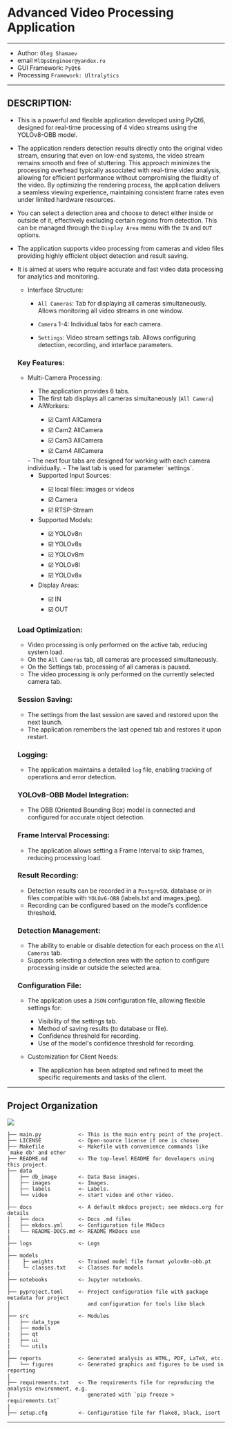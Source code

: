 # Advanced Video Processing Application
_______________________________________
- Author: `Oleg Shamaev`
- email `MlOpsEngineer@yandex.ru`
- GUI Framework: `PyQt6`
- Processing `Framework: Ultralytics`
_______________________________________

## DESCRIPTION:

- This is a powerful and flexible application developed using PyQt6, designed for real-time processing of 4 video streams using the YOLOv8-OBB model.

- The application renders detection results directly onto the original video stream, ensuring that even on low-end systems, the video stream remains smooth and free of stuttering. This approach minimizes the processing overhead typically associated with real-time video analysis, allowing for efficient performance without compromising the fluidity of the video. By optimizing the rendering process, the application delivers a seamless viewing experience, maintaining consistent frame rates even under limited hardware resources.

- You can select a detection area and choose to detect either inside or outside of it, effectively excluding certain regions from detection. This can be managed through the `Display Area` menu with the `IN` and `OUT` options.

- The application supports video processing from cameras and video files providing highly efficient object detection and result saving.

- It is aimed at users who require accurate and fast video data processing for analytics and monitoring.

    - Interface Structure:
        - `All Cameras`: Tab for displaying all cameras simultaneously. Allows monitoring all video streams in one window.

        - `Camera` 1-4: Individual tabs for each camera.

        - `Settings`: Video stream settings tab. Allows configuring detection, recording, and interface parameters.



    ### Key Features:

    - Multi-Camera Processing:
        - The application provides 6 tabs.
        - The first tab displays all cameras simultaneously (`All Camera`)

        <ul>
        <li>AiWorkers:</li>
        <ul>
            <li>☑️ Cam1 AllCamera</li>
            <li>☑️ Cam2 AllCamera</li>
            <li>☑️ Cam3 AllCamera</li>
            <li>☑️ Cam4 AllCamera</li>
        </ul>
        </ul>
        - The next four tabs are designed for working with each camera individually.        
        - The last tab is used for parameter `settings`.

        <ul>
        <li>Supported Input Sources:</li>
        <ul>
            <li>☑️ local files: images or videos</li>
            <li>☑️ Camera</li>
            <li>☑️ RTSP-Stream</li>
        </ul>
        <li>Supported Models:</li>
        <ul>
            <li>☑️ YOLOv8n</li>
            <li>☑️ YOLOv8s</li>
            <li>☑️ YOLOv8m</li>
            <li>☑️ YOLOv8l</li>
            <li>☑️ YOLOv8x</li>
        </ul>
        <li>Display Areas:</li>
        <ul>
            <li>☑️ IN</li>
            <li>☑️ OUT</li>
        </ul>
        </ul>



    ### Load Optimization:
    - Video processing is only performed on the active tab, reducing system load.
    - On the `All Cameras` tab, all cameras are processed simultaneously.
    - On the Settings tab, processing of all cameras is paused.
    - The video processing is only performed on the currently selected camera tab.

    ### Session Saving:
    - The settings from the last session are saved and restored upon the next launch.
    - The application remembers the last opened tab and restores it upon restart.

    ### Logging:
    - The application maintains a detailed `log` file, enabling tracking of operations and error detection.

    ### YOLOv8-OBB Model Integration:
    - The OBB (Oriented Bounding Box) model is connected and configured for accurate object detection.

    ### Frame Interval Processing:
    - The application allows setting a Frame Interval to skip frames, reducing processing load.

    ### Result Recording:
    - Detection results can be recorded in a `PostgreSQL` database or in files compatible with `YOLOv6-OBB` (labels.txt and images.jpeg).
    - Recording can be configured based on the model's confidence threshold.

    ### Detection Management:
    - The ability to enable or disable detection for each process on the `All Cameras` tab.
    - Supports selecting a detection area with the option to configure processing inside or outside the selected area.

    ### Configuration File:
    - The application uses a `JSON` configuration file, allowing flexible settings for:
        - Visibility of the settings tab.
        - Method of saving results (to database or file).
        - Confidence threshold for recording.
        - Use of the model's confidence threshold for recording.

    - Customization for Client Needs:
        - The application has been adapted and refined to meet the specific requirements and tasks of the client.









---------------------------------------------------------------------------------------------------------------
## Project Organization
<a target="_blank" href="https://cookiecutter-data-science.drivendata.org/">
    <img src="https://img.shields.io/badge/CCDS-Project%20template-328F97?logo=cookiecutter" />
</a>

```
├── main.py            <- This is the main entry point of the project.
├── LICENSE            <- Open-source license if one is chosen
├── Makefile           <- Makefile with convenience commands like `make db' and other
├── README.md          <- The top-level README for developers using this project.
├── data
│   ├── db_image       <- Data Base images.
│   ├── images         <- Images.
│   ├── labels         <- Labels.
│   └── video          <- start video and other video.
│
├── docs               <- A default mkdocs project; see mkdocs.org for details
│   ├── docs           <- Docs .md files
|   ├── mkdocs.yml     <- Configuration file MkDocs
|   └── README-DOCS.md <- README MkDocs use
|
├── logs               <- Logs
|
├── models             
|    ├─ weights        <- Trained model file format yolov8n-obb.pt
│    └─ classes.txt    <- Classes for models
|
├── notebooks          <- Jupyter notebooks.
│
├── pyproject.toml     <- Project configuration file with package metadata for project
│                         and configuration for tools like black
│
├── src                <- Modules
│   ├── data_type
|   ├── models
|   ├── qt
|   ├── ui
|   └── utils
|
├── reports            <- Generated analysis as HTML, PDF, LaTeX, etc.
│   └── figures        <- Generated graphics and figures to be used in reporting
│
├── requirements.txt   <- The requirements file for reproducing the analysis environment, e.g.
│                         generated with `pip freeze > requirements.txt`
│
├── setup.cfg          <- Configuration file for flake8, black, isort
```

---------------------------------------------------------------------------------------------------------------



